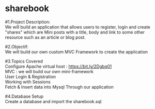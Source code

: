 # sharebook
#1.Project Description:\
We will build an application that allows users to register, login and create "shares" which are Mini posts with a title,
body and link to some other resource such as an article or blog post.

#2.Objectif:\
We will build our own custom MVC Framework to create the application

#3.Topics Covered\
Configure Apache virtual host : https://bit.ly/2Dgbq01  \
MVC : we will build our own mini-framework\
User Login & Registration\
Working with Sessions\
Fetch & Insert data into Mysql Through our application

#4.Database Setup\
Create a database and import the sharebook.sql
